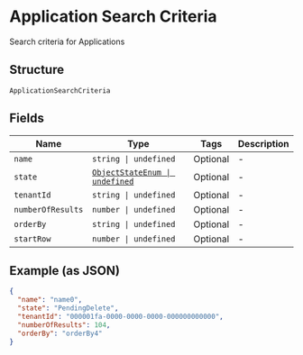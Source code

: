 
# Application Search Criteria

Search criteria for Applications

## Structure

`ApplicationSearchCriteria`

## Fields

| Name | Type | Tags | Description |
|  --- | --- | --- | --- |
| `name` | `string \| undefined` | Optional | - |
| `state` | [`ObjectStateEnum \| undefined`](../../doc/models/object-state-enum.md) | Optional | - |
| `tenantId` | `string \| undefined` | Optional | - |
| `numberOfResults` | `number \| undefined` | Optional | - |
| `orderBy` | `string \| undefined` | Optional | - |
| `startRow` | `number \| undefined` | Optional | - |

## Example (as JSON)

```json
{
  "name": "name0",
  "state": "PendingDelete",
  "tenantId": "000001fa-0000-0000-0000-000000000000",
  "numberOfResults": 104,
  "orderBy": "orderBy4"
}
```

